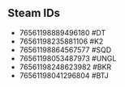 ## Steam IDs

- 76561198889496180 #DT
- 76561198235881106 #K2
- 76561198864567577 #SQD
- 76561198053487973 #UNGL
- 76561198248623982 #BKR
- 76561198041296804 #BTJ

 

